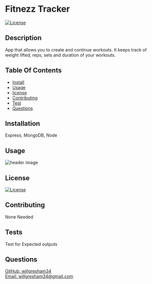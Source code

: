 
# Fitnezz Tracker
[![License](https://img.shields.io/badge/License-MIT-brightgreen)](https://opensource.org/licenses/MIT)

## Description
App that allows you to create and continue workouts. It keeps track of weight lifted, reps, sets and duration of your workouts.

## Table Of Contents
* [Install](#installs)
* [Usage](#usage)
* [license](#license)
* [Contributing](#contributing)
* [Test](#test)
* [Questions](#questions)

## Installation
Express, MongoDB, Node

## Usage
![header image](./images/screenshot.png)

## License 
[![License](https://img.shields.io/badge/License-MIT-brightgreen)](https://opensource.org/licenses/MIT)

## Contributing
None Needed

## Tests 
Test for Expected outputs

## Questions 
[GitHub: willgresham34](https://github.com/willgresham34) <br> 
[Email: willgresham34@gmail.com](mailto:willgresham34@gmail.com)
    
